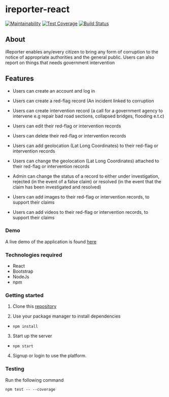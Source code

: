 # ireporter-react

[![Maintainability](https://api.codeclimate.com/v1/badges/df70ea21f2cbde886121/maintainability)](https://codeclimate.com/github/sanya-kenneth/ireporter-react/maintainability) [![Test Coverage](https://api.codeclimate.com/v1/badges/df70ea21f2cbde886121/test_coverage)](https://codeclimate.com/github/sanya-kenneth/ireporter-react/test_coverage) [![Build Status](https://travis-ci.com/sanya-kenneth/ireporter-react.svg?branch=ft-UI)](https://travis-ci.com/sanya-kenneth/ireporter-react)


## About

iReporter enables any/every citizen to bring any form of corruption to the notice of appropriate authorities and the general public. Users can also report on things that needs government intervention

## Features

- Users can create an account and log in

- Users can create a red-flag record (An incident linked to corruption

- Users can create intervention record (a call for a government agency to intervene e.g repair bad road sections, collapsed bridges, flooding e.t.c)

- Users can edit their red-flag or intervention records

- Users can delete their red-flag or intervention records

- Users can add geolocation (Lat Long Coordinates) to their red-flag or intervention records

- Users can change the geolocation (Lat Long Coordinates) attached to their red-flag or intervention records

- Admin can change the status of a record to either under investigation, rejected (in the event of a false claim) or resolved (in the event that the claim has been investigated and resolved)

- Users can add images to their red-flag or intervention records, to support their claims

- Users can add videos to their red-flag or intervention records, to support their claims

### Demo
A live demo of the application is found [here](https://ireporter-react-sanya.herokuapp.com/)

### Technologies required
- React
- Bootstrap
- NodeJs
- npm 

### Getting started
1. Clone this [repository](https://github.com/sanya-kenneth/ireporter-react/tree/ft-UI)

2. Use your package manager to install dependencies
- `npm install`

3. Start up the server
- `npm start`

4. Signup or login to use the platform.

### Testing

Run the following command

`npm test -- --coverage`